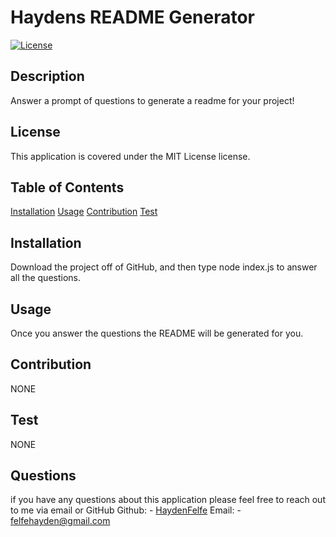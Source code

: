 

# Haydens README Generator
  
[![License](https://img.shields.io/badge/license-MIT%20License-blue.svg)](LICENSE)

## Description
  
Answer a prompt of questions to generate a readme for your project!
  
## License

This application is covered under the MIT License license.

  


## Table of Contents
[Installation](#installation)
[Usage](#usage)
[Contribution](#contribution)
[Test](#test)
   
## Installation
Download the project off of GitHub, and then type node index.js to answer all the questions.

## Usage
Once you answer the questions the README will be generated for you.

## Contribution
NONE 

## Test
NONE

## Questions
if you have any questions about this application please feel free to reach out to me via email or GitHub
Github: - [HaydenFelfe](https://github.com/HaydenFelfe)
Email: - felfehayden@gmail.com

